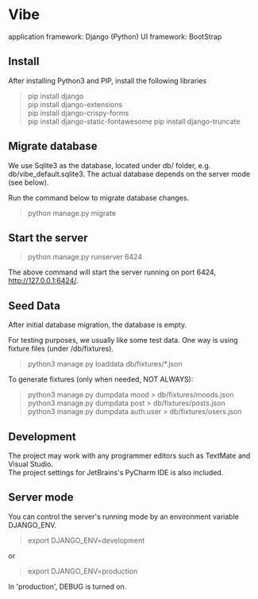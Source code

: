 # Vibe

application framework: Django (Python)
UI framework: BootStrap


## Install 

After installing Python3 and PIP, install the following libraries

> pip install django  
> pip install django-extensions  
> pip install django-crispy-forms  
> pip install django-static-fontawesome
> pip install django-truncate

## Migrate database

We use Sqlite3 as the database, located under db/ folder, e.g. db/vibe_default.sqlite3.  The actual database depends on the server mode (see below). 

Run the command below to migrate database changes. 

>  python manage.py migrate

## Start the server

> python manage.py runserver 6424

The above command will start the server running on port 6424, http://127.0.0.1:6424/.

## Seed Data

After initial database migration, the database is empty.

For testing purposes, we usually like some test data. One way is using fixture files (under /db/fixtures).

> python3 manage.py loaddata db/fixtures/*.json

To generate fixtures (only when needed, NOT ALWAYS):

> python3 manage.py dumpdata mood > db/fixtures/moods.json  
> python3 manage.py dumpdata post > db/fixtures/posts.json  
> python3 manage.py dumpdata auth.user > db/fixtures/users.json  

## Development

The project may work with any programmer editors such as TextMate and Visual Studio.  
The project settings for JetBrains's PyCharm IDE is also included. 


## Server mode

You can control the server's running mode by an environment variable DJANGO_ENV.

> export DJANGO_ENV=development

or 

> export DJANGO_ENV=production

In 'production', DEBUG is turned on.


